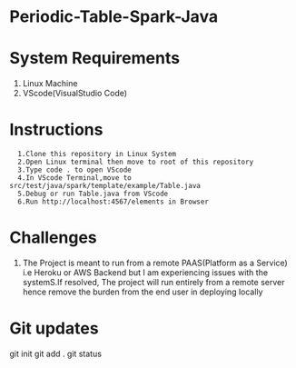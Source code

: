 # Periodic-Table-Spark-Java

# System Requirements
   1. Linux Machine
   2. VScode(VisualStudio Code)

# Instructions
      1.Clone this repository in Linux System
      2.Open Linux terminal then move to root of this repository
      3.Type code . to open VScode
      4.In VScode Terminal,move to src/test/java/spark/template/example/Table.java
      5.Debug or run Table.java from VScode
      6.Run http://localhost:4567/elements in Browser
      
# Challenges
 
 1. The Project is meant to run from a remote PAAS(Platform as a Service) i.e Heroku or AWS Backend but I am experiencing issues with the systemS.If resolved,
    The project will run entirely from a remote server hence remove the burden from the end user in deploying locally 

# Git updates

git init
git add .
git status
   
